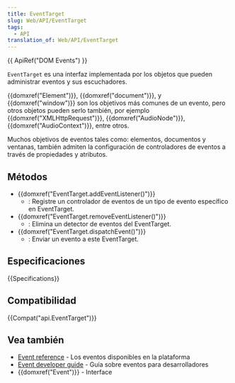 ```yaml
---
title: EventTarget
slug: Web/API/EventTarget
tags:
  - API
translation_of: Web/API/EventTarget
---
```


{{ ApiRef("DOM Events") }}

`EventTarget` es una interfaz implementada por los objetos que pueden administrar eventos y sus escuchadores.

{{domxref("Element")}}, {{domxref("document")}}, y {{domxref("window")}} son los objetivos más comunes de un evento, pero otros objetos pueden serlo también, por ejemplo {{domxref("XMLHttpRequest")}}, {{domxref("AudioNode")}}, {{domxref("AudioContext")}}, entre otros.

Muchos objetivos de eventos tales como: elementos, documentos y ventanas, también admiten la configuración de controladores de eventos a través de propiedades y atributos.

## Métodos

- {{domxref("EventTarget.addEventListener()")}}
  - : Registre un controlador de eventos de un tipo de evento específico en EventTarget.
- {{domxref("EventTarget.removeEventListener()")}}
  - : Elimina un detector de eventos del EventTarget.
- {{domxref("EventTarget.dispatchEvent()")}}
  - : Enviar un evento a este EventTarget.

## Especificaciones

{{Specifications}}

## Compatibilidad

{{Compat("api.EventTarget")}}

## Vea también

- [Event reference](/es/docs/Web/Reference/Events) - Los eventos disponibles en la plataforma
- [Event developer guide](/es/docs/Web/Guide/DOM/Events) - Guía sobre eventos para desarrolladores
- {{domxref("Event")}} - Interface
